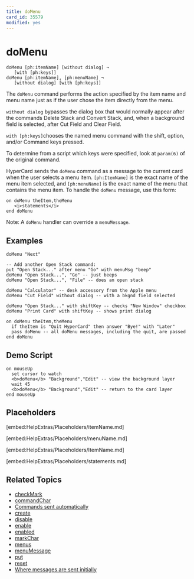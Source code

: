 ```yaml
---
title: doMenu
card_id: 35579
modified: yes
---
```


# doMenu

```
doMenu [ph:itemName] [without dialog] ¬
   [with [ph:keys]]
doMenu [ph:itemName], [ph:menuName] ¬
   [without dialog] [with [ph:keys]]
```

The `doMenu` command performs the action specified by the item name and menu name just as if the user chose the item directly from the menu.

`without dialog` bypasses the dialog box that would normally appear after the commands Delete Stack and Convert Stack, and, when a background field is selected, after Cut Field and Clear Field.

`with [ph:keys]`chooses the named menu command with the shift, option, and/or Command keys pressed.

To determine from a script which  keys were specified, look at `param(6)` of the original command.

HyperCard sends the `doMenu` command as a message to the current card when the user selects a menu item. `[ph:ItemName]` is the exact name of the menu item selected, and `[ph:menuName]` is the exact name of the menu that contains the menu item. To handle the `doMenu` message, use this form:

```
on doMenu theItem,theMenu
   <i>statements</i>
end doMenu
```

Note: A `doMenu` handler can override a `menuMessage`.

## Examples

```
doMenu "Next"

-- Add another Open Stack command:
put "Open Stack..." after menu "Go" with menuMsg "beep"
doMenu "Open Stack...", "Go" -- just beeps
doMenu "Open Stack...", "File" -- does an open stack

doMenu "Calculator" -- desk accessory from the Apple menu  
doMenu "Cut Field" without dialog -- with a bkgnd field selected

doMenu "Open Stack..." with shiftKey -- checks "New Window" checkbox
doMenu "Print Card" with shiftKey -- shows print dialog

on doMenu theItem,theMenu
  if theItem is "Quit HyperCard" then answer "Bye!" with "Later"
  pass doMenu -- all doMenu messages, including the quit, are passed
end doMenu
```

## Demo Script

```
on mouseUp
  set cursor to watch
  <b>doMenu</b> "Background","Edit" -- view the background layer
  wait 45
  <b>doMenu</b> "Background","Edit" -- return to the card layer
end mouseUp
```

## Placeholders

[embed:HelpExtras/Placeholders/itemName.md]

[embed:HelpExtras/Placeholders/menuName.md]

[embed:HelpExtras/Placeholders/ItemName.md]

[embed:HelpExtras/Placeholders/statements.md]

## Related Topics

* [checkMark](/HyperTalkReference/properties/checkMark)
* [commandChar](/HyperTalkReference/properties/commandChar)
* [Commands sent automatically](/HyperTalkReference/systemmessages/Commands-sent-automatically)
* [create](/HyperTalkReference/commands/create)
* [disable](/HyperTalkReference/commands/disable)
* [enable](/HyperTalkReference/commands/enable)
* [enabled](/HyperTalkReference/properties/enabled)
* [markChar](/HyperTalkReference/properties/markChar)
* [menus](/HyperTalkReference/functions/menus)
* [menuMessage](/HyperTalkReference/properties/menuMessage)
* [put](/HyperTalkReference/commands/put)
* [reset](/HyperTalkReference/commands/reset)
* [Where messages are sent initially](/HyperTalkReference/systemmessages/Where-messages-are-sent-initially)
